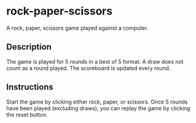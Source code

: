 # rock-paper-scissors
A rock, paper, scissors game played against a computer. 

## Description
The game is played for 5 rounds in a best of 5 format. A draw does not count as a round played. 
The scoreboard is updated every round.

## Instructions
Start the game by clicking either rock, paper, or scissors. 
Once 5 rounds have been played (excluding draws), you can replay the game by clicking the reset button.

